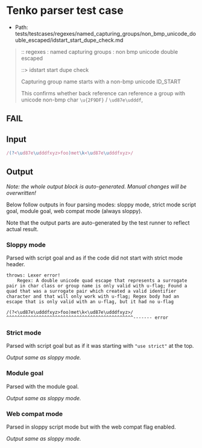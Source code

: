 # Tenko parser test case

- Path: tests/testcases/regexes/named_capturing_groups/non_bmp_unicode_double_escaped/idstart_start_dupe_check.md

> :: regexes : named capturing groups : non bmp unicode double escaped
>
> ::> idstart start dupe check
>
> Capturing group name starts with a non-bmp unicode ID_START
>
> This confirms whether back reference can reference a group with unicode non-bmp char `\u{2F9DF}` / `\ud87e\udddf`,

## FAIL

## Input

`````js
/(?<\ud87e\udddfxyz>foo)met\k<\ud87e\udddfxyz>/
`````

## Output

_Note: the whole output block is auto-generated. Manual changes will be overwritten!_

Below follow outputs in four parsing modes: sloppy mode, strict mode script goal, module goal, web compat mode (always sloppy).

Note that the output parts are auto-generated by the test runner to reflect actual result.

### Sloppy mode

Parsed with script goal and as if the code did not start with strict mode header.

`````
throws: Lexer error!
    Regex: A double unicode quad escape that represents a surrogate pair in char class or group name is only valid with u-flag; Found a quad that was a surrogate pair which created a valid identifier character and that will only work with u-flag; Regex body had an escape that is only valid with an u-flag, but it had no u-flag

/(?<\ud87e\udddfxyz>foo)met\k<\ud87e\udddfxyz>/
^^^^^^^^^^^^^^^^^^^^^^^^^^^^^^^^^^^^^^^^^^^^^^^------- error
`````

### Strict mode

Parsed with script goal but as if it was starting with `"use strict"` at the top.

_Output same as sloppy mode._

### Module goal

Parsed with the module goal.

_Output same as sloppy mode._

### Web compat mode

Parsed in sloppy script mode but with the web compat flag enabled.

_Output same as sloppy mode._
